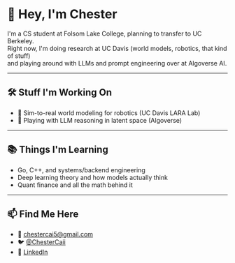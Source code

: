 # 👋 Hey, I'm Chester

I'm a CS student at Folsom Lake College, planning to transfer to UC Berkeley.  
Right now, I'm doing research at UC Davis (world models, robotics, that kind of stuff)  
and playing around with LLMs and prompt engineering over at Algoverse AI.

---

## 🛠️ Stuff I'm Working On
- 🤖 Sim-to-real world modeling for robotics (UC Davis LARA Lab)
- 🧠 Playing with LLM reasoning in latent space (Algoverse)
---

## 📚 Things I'm Learning
- Go, C++, and systems/backend engineering
- Deep learning theory and how models actually think
- Quant finance and all the math behind it

---

## 📫 Find Me Here
- 📧 chestercai5@gmail.com  
- 🐦 [@ChesterCaii](https://x.com/ChesterCaii)  
- 💼 [LinkedIn](https://www.linkedin.com/in/chestercaii/)
